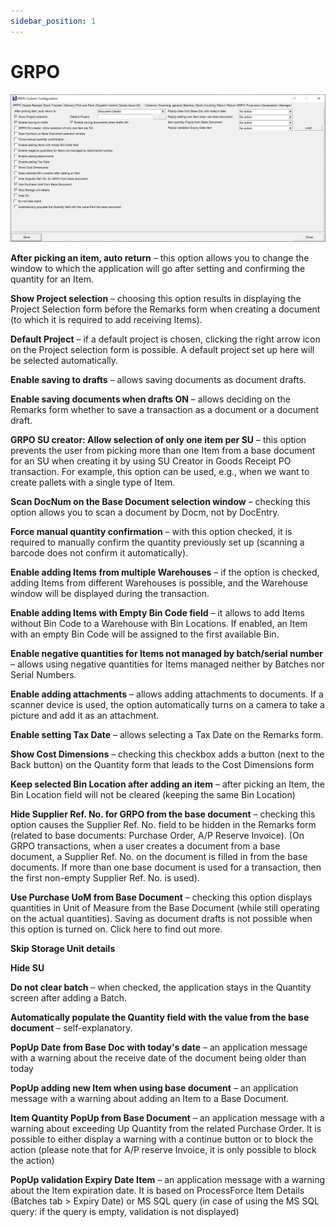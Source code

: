 ```yaml
---
sidebar_position: 1
---
```


# GRPO

![GRPO](./media/grpo.webp)

**After picking an item, auto return** – this option allows you to change the window to which the application will go after setting and confirming the quantity for an Item.

**Show Project selection** – choosing this option results in displaying the Project Selection form before the Remarks form when creating a document (to which it is required to add receiving Items).

**Default Project** – if a default project is chosen, clicking the right arrow icon on the Project selection form is possible. A default project set up here will be selected automatically.

**Enable saving to drafts** – allows saving documents as document drafts.

**Enable saving documents when drafts ON** – allows deciding on the Remarks form whether to save a transaction as a document or a document draft.

**GRPO SU creator: Allow selection of only one item per SU** – this option prevents the user from picking more than one Item from a base document for an SU when creating it by using SU Creator in Goods Receipt PO transaction. For example, this option can be used, e.g., when we want to create pallets with a single type of Item.

**Scan DocNum on the Base Document selection window** – checking this option allows you to scan a document by Docm, not by DocEntry.

**Force manual quantity confirmation** – with this option checked, it is required to manually confirm the quantity previously set up (scanning a barcode does not confirm it automatically).

**Enable adding Items from multiple Warehouses** – if the option is checked, adding Items from different Warehouses is possible, and the Warehouse window will be displayed during the transaction.

**Enable adding Items with Empty Bin Code field** – it allows to add Items without Bin Code to a Warehouse with Bin Locations. If enabled, an Item with an empty Bin Code will be assigned to the first available Bin.

**Enable negative quantities for Items not managed by batch/serial number** – allows using negative quantities for Items managed neither by Batches nor Serial Numbers.

**Enable adding attachments** – allows adding attachments to documents. If a scanner device is used, the option automatically turns on a camera to take a picture and add it as an attachment.

**Enable setting Tax Date** – allows selecting a Tax Date on the Remarks form.

**Show Cost Dimensions** – checking this checkbox adds a button (next to the Back button) on the Quantity form that leads to the Cost Dimensions form

**Keep selected Bin Location after adding an item** – after picking an Item, the Bin Location field will not be cleared (keeping the same Bin Location)

**Hide Supplier Ref. No. for GRPO from the base document** – checking this option causes the Supplier Ref. No. field to be hidden in the Remarks form (related to base documents: Purchase Order, A/P Reserve Invoice). (On GRPO transactions, when a user creates a document from a base document, a Supplier Ref. No. on the document is filled in from the base documents. If more than one base document is used for a transaction, then the first non-empty Supplier Ref. No. is used).

**Use Purchase UoM from Base Document** – checking this option displays quantities in Unit of Measure from the Base Document (while still operating on the actual quantities). Saving as document drafts is not possible when this option is turned on. Click here to find out more.

**Skip Storage Unit details**

**Hide SU**

**Do not clear batch** – when checked, the application stays in the Quantity screen after adding a Batch.

**Automatically populate the Quantity field with the value from the base document** – self-explanatory.

**PopUp Date from Base Doc with today's date** – an application message with a warning about the receive date of the document being older than today

**PopUp adding new Item when using base document** – an application message with a warning about adding an Item to a Base Document.

**Item Quantity PopUp from Base Document** – an application message with a warning about exceeding Up Quantity from the related Purchase Order. It is possible to either display a warning with a continue button or to block the action (please note that for A/P reserve Invoice, it is only possible to block the action)

**PopUp validation Expiry Date Item** – an application message with a warning about the Item expiration date. It is based on ProcessForce Item Details (Batches tab > Expiry Date) or MS SQL query (in case of using the MS SQL query: if the query is empty, validation is not displayed)
